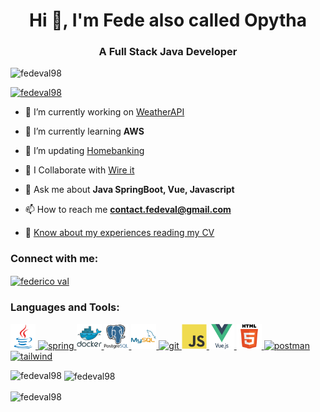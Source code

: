 <h1 align="center">Hi 👋, I'm Fede also called Opytha</h1>
<h3 align="center">A Full Stack Java Developer</h3>

<p align="left"> <img src="https://komarev.com/ghpvc/?username=fedeval98&label=Profile%20views&color=0e75b6&style=flat" alt="fedeval98" /> </p>

<p align="left"> <a href="https://github.com/ryo-ma/github-profile-trophy"><img src="https://github-profile-trophy.vercel.app/?username=fedeval98" alt="fedeval98" /></a> </p>

- 🔭 I’m currently working on [WeatherAPI](https://github.com/fedeval98/WeatherAPI)

- 🌱 I’m currently learning **AWS**

- 👯 I’m updating [Homebanking](https://github.com/fedeval98/Homebanking)

- 🤝 I Collaborate with [Wire it](https://github.com/DRamosCastro-13/challenge_grupal2)

- 💬 Ask me about **Java SpringBoot, Vue, Javascript**

- 📫 How to reach me **contact.fedeval@gmail.com**

- 📄 <a href="https://drive.google.com/file/d/1loC0zdfgRFqUSix0LzB4fVZMTCjV4zG-/view?usp=drive_link" target="_blank" rel="noopener noreferrer">Know about my experiences reading my CV</a>

<h3 align="left">Connect with me:</h3>
<p align="left">
<a href="https://linkedin.com/in/federico val" target="blank"><img align="center" src="https://raw.githubusercontent.com/rahuldkjain/github-profile-readme-generator/master/src/images/icons/Social/linked-in-alt.svg" alt="federico val" height="30" width="40" /></a>
</p>

<h3 align="left">Languages and Tools:</h3>
<p align="left">
  <a href="https://www.adobe.com/in/products/illustrator.html" target="_blank" rel="noreferrer"> 
    <img src="https://raw.githubusercontent.com/devicons/devicon/master/icons/java/java-original.svg" alt="java" width="40" height="40"/> </a>
  <a href="https://spring.io/" target="_blank" rel="noreferrer"> 
    <img src="https://www.vectorlogo.zone/logos/springio/springio-icon.svg" alt="spring" width="40" height="40"/> </a>
  <a href="https://www.docker.com/" target="_blank" rel="noreferrer"> 
    <img src="https://raw.githubusercontent.com/devicons/devicon/master/icons/docker/docker-original-wordmark.svg" alt="docker" width="40" height="40"/> </a> 
  <a href="https://www.postgresql.org" target="_blank" rel="noreferrer"> 
    <img src="https://raw.githubusercontent.com/devicons/devicon/master/icons/postgresql/postgresql-original-wordmark.svg" alt="postgresql" width="40" height="40"/> </a>
  <a href="https://www.mysql.com/" target="_blank" rel="noreferrer"> 
    <img src="https://raw.githubusercontent.com/devicons/devicon/master/icons/mysql/mysql-original-wordmark.svg" alt="mysql" width="40" height="40"/> </a> 
  <a href="https://git-scm.com/" target="_blank" rel="noreferrer"> 
    <img src="https://www.vectorlogo.zone/logos/git-scm/git-scm-icon.svg" alt="git" width="40" height="40"/> </a>
  <a href="https://developer.mozilla.org/en-US/docs/Web/JavaScript" target="_blank" rel="noreferrer"> 
    <img src="https://raw.githubusercontent.com/devicons/devicon/master/icons/javascript/javascript-original.svg" alt="javascript" width="40" height="40"/> </a>
  <a href="https://vuejs.org/" target="_blank" rel="noreferrer"> 
    <img src="https://raw.githubusercontent.com/devicons/devicon/master/icons/vuejs/vuejs-original-wordmark.svg" alt="vuejs" width="40" height="40"/> </a>
  <a href="https://www.w3.org/html/" target="_blank" rel="noreferrer"> 
    <img src="https://raw.githubusercontent.com/devicons/devicon/master/icons/html5/html5-original-wordmark.svg" alt="html5" width="40" height="40"/> </a>
  <a href="https://postman.com" target="_blank" rel="noreferrer"> 
    <img src="https://www.vectorlogo.zone/logos/getpostman/getpostman-icon.svg" alt="postman" width="40" height="40"/> </a>   
  <a href="https://tailwindcss.com/" target="_blank" rel="noreferrer"> 
    <img src="https://www.vectorlogo.zone/logos/tailwindcss/tailwindcss-icon.svg" alt="tailwind" width="40" height="40"/> </a>
</p>

<p><img align="left" src="https://github-readme-stats.vercel.app/api/top-langs?username=fedeval98&show_icons=true&locale=en&layout=compact" alt="fedeval98" /></p>

<p>&nbsp;<img align="center" src="https://github-readme-stats.vercel.app/api?username=fedeval98&show_icons=true&locale=en" alt="fedeval98" /></p>

<p><img align="center" src="https://github-readme-streak-stats.herokuapp.com/?user=fedeval98&" alt="fedeval98" /></p>
